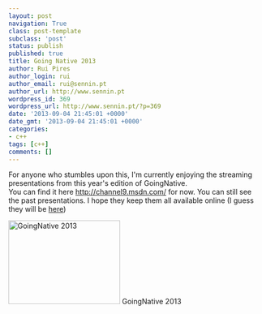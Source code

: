 ```yaml
---
layout: post
navigation: True
class: post-template
subclass: 'post'
status: publish
published: true
title: Going Native 2013
author: Rui Pires
author_login: rui
author_email: rui@sennin.pt
author_url: http://www.sennin.pt
wordpress_id: 369
wordpress_url: http://www.sennin.pt/?p=369
date: '2013-09-04 21:45:01 +0000'
date_gmt: '2013-09-04 21:45:01 +0000'
categories:
- c++
tags: [c++]
comments: []
---
```

<p>For anyone who stumbles upon this, I'm currently enjoying the streaming presentations from this year's edition of GoingNative.<br />
You can find it here <a href="http://channel9.msdn.com/">http://channel9.msdn.com/</a> for now. You can still see the past presentations. I hope they keep them all available online (I guess they will be <a href="http://channel9.msdn.com/Events/GoingNative/2013">here</a>)</p>
<p><a href="http://channel9.msdn.com/"><img alt="GoingNative 2013" src="{{ site.baseurl }}/assets/2013/goingnative2013.png" width="220" height="165" /></a> GoingNative 2013</p>
